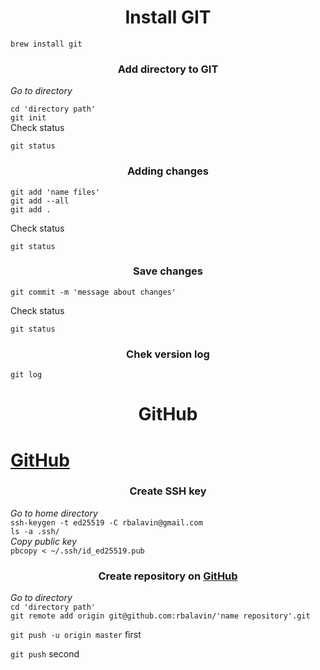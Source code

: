 <h1 align="center">Install GIT</h1>
<CODE>brew install git</CODE>
<h3 align="center">Add directory to GIT</h3>
<i>Go to directory<br></i>
<p><CODE>cd 'directory path'</CODE><br>
<CODE>git init</CODE><br>
Сheck status<br></p>
<CODE>git status</CODE>
<h3 align="center">Adding changes</h3>
<p><CODE>git add 'name files'</CODE><br>
<CODE>git add --all</CODE><br>
<CODE>git add .</CODE><br></p>
<p>Сheck status<br></p>
<CODE>git status<br></CODE>
<h3 align="center">Save changes</h3>
<CODE>git commit -m 'message about changes'<br></CODE>
<p>Сheck status<br></p>
<CODE>git status<br></CODE>
<h3 align="center">Chek version log</h3>
<CODE>git log</CODE>

<h1 align="center">GitHub</h1>
<h1><a href="https://github.com">GitHub</a></h1>

<h3 align="center">Create SSH key</h3>
<i>Go to home directory<br></i>
<CODE>ssh-keygen -t ed25519 -C rbalavin@gmail.com<br></CODE>
<CODE>ls -a .ssh/<br></CODE>
<i>Copy public key<br></i>
<CODE>pbcopy < ~/.ssh/id_ed25519.pub<br></CODE>
<h3 align="center">Create repository on <a href="https://github.com">GitHub</a></h3>
<i>Go to directory<br></i>
<CODE>cd 'directory path'<br></CODE>
<CODE>git remote add origin git@github.com:rbalavin/'name repository'.git<br></CODE>
<p><CODE>git push -u origin master</CODE> first<br></p>
<p><CODE>git push</CODE> second</p>

